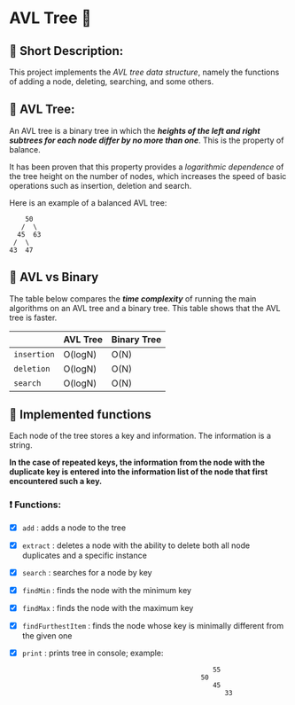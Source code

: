 # AVL Tree :deciduous_tree: 
## :pushpin: Short Description:
   This project implements the _AVL tree data structure_, namely the functions of adding a node, deleting, searching, and some others.
## :pushpin: AVL Tree:
   An AVL tree is a binary tree in which the **_heights of the left and right subtrees for each node differ by no more than one_**. This is the property of balance.
   
   It has been proven that this property provides a _logarithmic dependence_ of the tree height on the number of nodes, which increases the speed of basic operations        such as insertion, deletion and search.
   
   Here is an example of a balanced AVL tree:
   
        50
       /  \
      45  63
     /  \
    43  47
    
## :pushpin: AVL vs Binary 
   The table below compares the **_time complexity_** of running the main algorithms on an AVL tree and a binary tree.
   This table shows that the AVL tree is faster.

   |             | AVL Tree | Binary Tree |
   |-------------|----------|-------------|
   | `insertion` | O(logN)  |    O(N)     |
   | `deletion`  | O(logN)  |    O(N)     |
   | `search`    | O(logN)  |    O(N)     |
   
## :pushpin: Implemented functions
   Each node of the tree stores a key and information. The information is a string.
   
   **In the case of repeated keys, the information from the node with the duplicate key is entered into the information list of the node that first encountered such a     key.**
   
   ### :exclamation: Functions:

   - [x] `add` : adds a node to the tree
   - [x] `extract` : deletes a node with the ability to delete both all node duplicates and a specific instance
   - [x] `search` : searches for a node by key
   - [x] `findMin` : finds the node with the minimum key
   - [x] `findMax` : finds the node with the maximum key
   - [x] `findFurthestItem` : finds the node whose key is minimally different from the given one
   - [x] `print` : prints tree in console; example:   
   
                                                   
                                                         55 
                                                      50   
                                                         45
                                                            33
   
                                               
